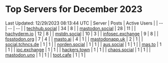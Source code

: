 # Top Servers for December 2023
Last Updated: 12/29/2023 08:13:44 UTC
| Server | Posts | Active Users |
| -- | -- | -- |
| [techhub.social](https://techhub.social/tags/PowerShell) | 34 | 8 |
| [mastodon.social](https://mastodon.social/tags/PowerShell) | 28 | 11 |
| [hachyderm.io](https://hachyderm.io/tags/PowerShell) | 12 | 8 |
| [mstdn.social](https://mstdn.social/tags/PowerShell) | 10 | 3 |
| [infosec.exchange](https://infosec.exchange/tags/PowerShell) | 9 | 8 |
| [fosstodon.org](https://fosstodon.org/tags/PowerShell) | 7 | 4 |
| [masto.ai](https://masto.ai/tags/PowerShell) | 4 | 1 |
| [mastodonapp.uk](https://mastodonapp.uk/tags/PowerShell) | 2 | 1 |
| [social.tchncs.de](https://social.tchncs.de/tags/PowerShell) | 1 | 1 |
| [norden.social](https://norden.social/tags/PowerShell) | 1 | 1 |
| [aus.social](https://aus.social/tags/PowerShell) | 1 | 1 |
| [mas.to](https://mas.to/tags/PowerShell) | 1 | 1 |
| [ioc.exchange](https://ioc.exchange/tags/PowerShell) | 1 | 1 |
| [hackers.town](https://hackers.town/tags/PowerShell) | 1 | 1 |
| [chaos.social](https://chaos.social/tags/PowerShell) | 1 | 1 |
| [mastodon.uno](https://mastodon.uno/tags/PowerShell) | 1 | 1 |
| [toot.cafe](https://toot.cafe/tags/PowerShell) | 1 | 1 |
